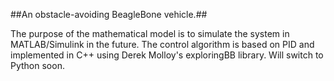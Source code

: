 ##An obstacle-avoiding BeagleBone vehicle.##

The purpose of the mathematical model is to simulate the system in MATLAB/Simulink in the future. The control algorithm is based on PID and implemented in C++ using Derek Molloy's exploringBB library. Will switch to Python soon.
